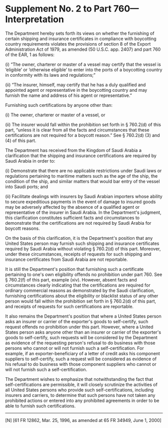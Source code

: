 # Supplement No. 2 to Part 760—Interpretation


The Department hereby sets forth its views on whether the furnishing of certain shipping and insurance certificates in compliance with boycotting country requirements violates the provisions of section 8 of the Export Administration Act of 1979, as amended (50 U.S.C. app. 2407) and part 760 of the EAR, 
1 as follows:


(i) “The owner, charterer or master of a vessel may certify that the vessel is ‘eligible’ or ‘otherwise eligible’ to enter into the ports of a boycotting country in conformity with its laws and regulations;”


(ii) “The insurer, himself, may certify that he has a duly qualified and appointed agent or representative in the boycotting country and may furnish the name and address of his agent or representative.”


Furnishing such certifications by anyone other than:


(i) The owner, charterer or master of a vessel, or


(ii) The insurer would fall within the prohibition set forth in § 760.2(d) of this part, “unless it is clear from all the facts and circumstances that these certifications are not required for a boycott reason.” See § 760.2(d) (3) and (4) of this part.


The Department has received from the Kingdom of Saudi Arabia a clarification that the shipping and insurance certifications are required by Saudi Arabia in order to:


(i) Demonstrate that there are no applicable restrictions under Saudi laws or regulations pertaining to maritime matters such as the age of the ship, the condition of the ship, and similar matters that would bar entry of the vessel into Saudi ports; and


(ii) Facilitate dealings with insurers by Saudi Arabian importers whose ability to secure expeditious payments in the event of damage to insured goods may be adversely affected by the absence of a qualified agent or representative of the insurer in Saudi Arabia. In the Department's judgment, this clarification constitutes sufficient facts and circumstances to demonstrate that the certifications are not required by Saudi Arabia for boycott reasons.


On the basis of this clarification, it is the Department's position that any United States person may furnish such shipping and insurance certificates required by Saudi Arabia without violating § 760.2(d) of this part. Moreover, under these circumstances, receipts of requests for such shipping and insurance certificates from Saudi Arabia are not reportable.


It is still the Department's position that furnishing such a certificate pertaining to one's own eligibility offends no prohibition under part 760. See § 760.2(f) of this part, example (xiv). However, absent facts and circumstances clearly indicating that the certifications are required for ordinary commercial reasons as demonstrated by the Saudi clarification, furnishing certifications about the eligibility or blacklist status of any other person would fall within the prohibition set forth in § 760.2(d) of this part, and receipts of requests for such certifications are reportable.


It also remains the Department's position that where a United States person asks an insurer or carrier of the exporter's goods to self-certify, such request offends no prohibition under this part. However, where a United States person asks anyone other than an insurer or carrier of the exporter's goods to self-certify, such requests will be considered by the Department as evidence of the requesting person's refusal to do business with those persons who cannot or will not furnish such a self-certification. For example, if an exporter-beneficiary of a letter of credit asks his component suppliers to self-certify, such a request will be considered as evidence of his refusal to do business with those component suppliers who cannot or will not furnish such a self-certification.


The Department wishes to emphasize that notwithstanding the fact that self-certifications are permissible, it will closely scrutinize the activities of all United States persons who provide such self-certifications, including insurers and carriers, to determine that such persons have not taken any prohibited actions or entered into any prohibited agreements in order to be able to furnish such certifications.



---

[N] [61 FR 12862, Mar. 25, 1996, as amended at 65 FR 34949, June 1, 2000]




